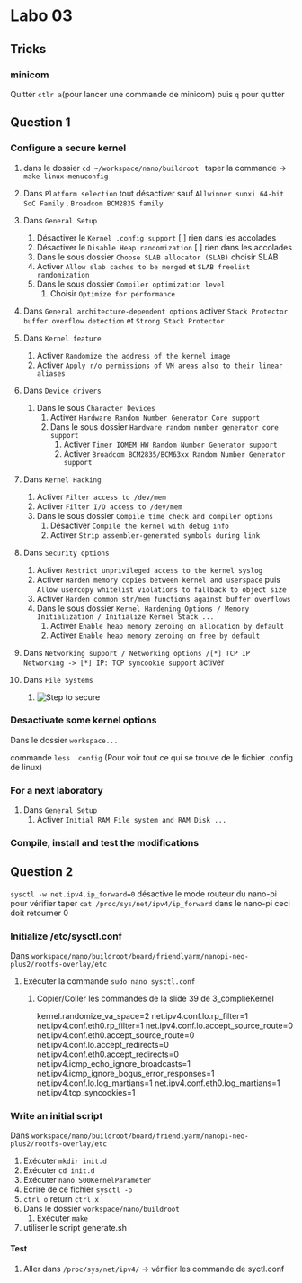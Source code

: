 # Labo 03

## Tricks 

### minicom

Quitter `ctlr a`(pour lancer une commande de minicom) puis `q` pour quitter 



## Question 1

### Configure a secure kernel  

1. dans le dossier `cd ~/workspace/nano/buildroot ` taper la commande -> `make linux-menuconfig` 

2. Dans `Platform selection` tout désactiver sauf `Allwinner sunxi 64-bit SoC Family` , `Broadcom BCM2835 family` 

3. Dans `General Setup` 

   1. Désactiver le `Kernel .config support` [ ] rien dans les accolades
   2. Désactiver le `Disable Heap randomization` [ ] rien dans les accolades
   3. Dans le sous dossier `Choose SLAB allocator (SLAB)` choisir SLAB
   4. Activer `Allow slab caches to be merged` et `SLAB freelist randomization` 
   5. Dans le sous dossier `Compiler optimization level`
      1. Choisir `Optimize for performance` 

4. Dans `General architecture-dependent options` activer `Stack Protector buffer overflow detection` et `Strong Stack Protector`

5. Dans `Kernel feature` 

   1. Activer `Randomize the address of the kernel image` 
   2. Activer `Apply r/o permissions of VM areas also to their linear aliases` 

6. Dans `Device drivers`

   1. Dans le sous `Character Devices` 
      1. Activer `Hardware Random Number Generator Core support`
      2. Dans le sous dossier `Hardware random number generator core support`
         1. Activer `Timer IOMEM HW Random Number Generator support `
         2. Activer `Broadcom BCM2835/BCM63xx Random Number Generator support  `

7. Dans `Kernel Hacking` 

   1. Activer `Filter access to /dev/mem`
   2. Activer `Filter I/O access to /dev/mem` 
   3. Dans le sous dossier `Compile time check and compiler options`
      1. Désactiver `Compile the kernel with debug info` 
      2. Activer `Strip assembler-generated symbols during link` 

8. Dans `Security options`

   1. Activer `Restrict unprivileged access to the kernel syslog` 
   2. Activer `Harden memory copies between kernel and userspace` puis `Allow usercopy whitelist violations to fallback to object size`
   3. Activer `Harden common str/mem functions against buffer overflows` 
   4. Dans le sous dossier `Kernel Hardening Options / Memory Initialization / Initialize Kernel Stack ...` 
      1. Activer `Enable heap memory zeroing on allocation by default  `
      2. Activer `Enable heap memory zeroing on free by default  `

9. Dans `Networking support / Networking options /[*] TCP IP Networking -> [*] IP: TCP syncookie support` activer 

10. Dans `File Systems` 

    1. ![Step to secure](C:\Users\quent\iCloudDrive\Documents\H_HES-SO\1er_semestre\MA_SeS\SeS_Laboratoires\Labo03_SecureKernel\StepSecure.PNG)

    

### Desactivate some kernel options  

Dans le dossier `workspace...`

commande `less .config` (Pour voir tout ce qui se trouve de le fichier .config de linux)

### For a next laboratory  

1. Dans `General Setup`
   1. Activer `Initial RAM File system and RAM Disk ...` 

### Compile, install and test the modifications  



## Question 2

`sysctl -w net.ipv4.ip_forward=0` désactive le mode routeur du nano-pi pour vérifier taper `cat /proc/sys/net/ipv4/ip_forward` dans le nano-pi ceci doit retourner 0

### Initialize /etc/sysctl.conf

Dans `workspace/nano/buildroot/board/friendlyarm/nanopi-neo-plus2/rootfs-overlay/etc` 

1. Exécuter la commande `sudo nano sysctl.conf`

   1. Copier/Coller les commandes de la slide 39 de 3_complieKernel

      kernel.randomize_va_space=2
      net.ipv4.conf.lo.rp_filter=1
      net.ipv4.conf.eth0.rp_filter=1
      net.ipv4.conf.lo.accept_source_route=0
      net.ipv4.conf.eth0.accept_source_route=0
      net.ipv4.conf.lo.accept_redirects=0
      net.ipv4.conf.eth0.accept_redirects=0
      net.ipv4.icmp_echo_ignore_broadcasts=1
      net.ipv4.icmp_ignore_bogus_error_responses=1
      net.ipv4.conf.lo.log_martians=1
      net.ipv4.conf.eth0.log_martians=1
      net.ipv4.tcp_syncookies=1

### Write an initial script

Dans `workspace/nano/buildroot/board/friendlyarm/nanopi-neo-plus2/rootfs-overlay/etc`

1. Exécuter `mkdir init.d`
2. Exécuter `cd init.d`
3. Exécuter `nano S00KernelParameter`
4. Ecrire de ce fichier `sysctl -p`
5. `ctrl o` return `ctrl x`
6. Dans le dossier `workspace/nano/buildroot` 
   1. Exécuter `make`
7. utiliser le script generate.sh

#### Test 

1. Aller dans `/proc/sys/net/ipv4/` -> vérifier les commande de syctl.conf 
